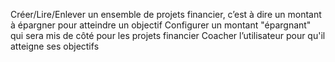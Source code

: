 Créer/Lire/Enlever un ensemble de projets financier, c’est à dire un montant à épargner pour atteindre un objectif 
Configurer un montant "épargnant" qui sera mis de côté pour les projets financier 
Coacher l’utilisateur pour qu'il atteigne ses objectifs

